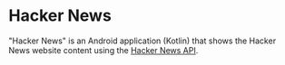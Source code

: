 # Hacker News

"Hacker News" is an Android application (Kotlin) that shows the Hacker News website content using the [Hacker News API](https://github.com/HackerNews/API).